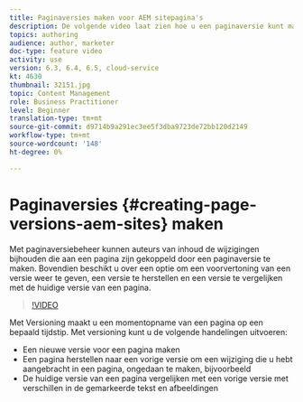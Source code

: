 ```yaml
---
title: Paginaversies maken voor AEM sitepagina's
description: De volgende video laat zien hoe u een paginaversie kunt maken, een voorvertoning kunt weergeven, een paginaversie kunt herstellen en de huidige paginaversie kunt vergelijken met een opgeslagen paginaversie.
topics: authoring
audience: author, marketer
doc-type: feature video
activity: use
version: 6.3, 6.4, 6.5, cloud-service
kt: 4630
thumbnail: 32151.jpg
topic: Content Management
role: Business Practitioner
level: Beginner
translation-type: tm+mt
source-git-commit: d9714b9a291ec3ee5f3dba9723de72bb120d2149
workflow-type: tm+mt
source-wordcount: '148'
ht-degree: 0%

---
```



# Paginaversies {#creating-page-versions-aem-sites} maken

Met paginaversiebeheer kunnen auteurs van inhoud de wijzigingen bijhouden die aan een pagina zijn gekoppeld door een paginaversie te maken. Bovendien beschikt u over een optie om een voorvertoning van een versie weer te geven, een versie te herstellen en een versie te vergelijken met de huidige versie van een pagina.

>[!VIDEO](https://video.tv.adobe.com/v/32151?quality=9&learn=on)

Met Versioning maakt u een momentopname van een pagina op een bepaald tijdstip. Met versioning kunt u de volgende handelingen uitvoeren:
* Een nieuwe versie voor een pagina maken
* Een pagina herstellen naar een vorige versie om een wijziging die u hebt aangebracht in een pagina, ongedaan te maken, bijvoorbeeld
* De huidige versie van een pagina vergelijken met een vorige versie met verschillen in de gemarkeerde tekst en afbeeldingen
